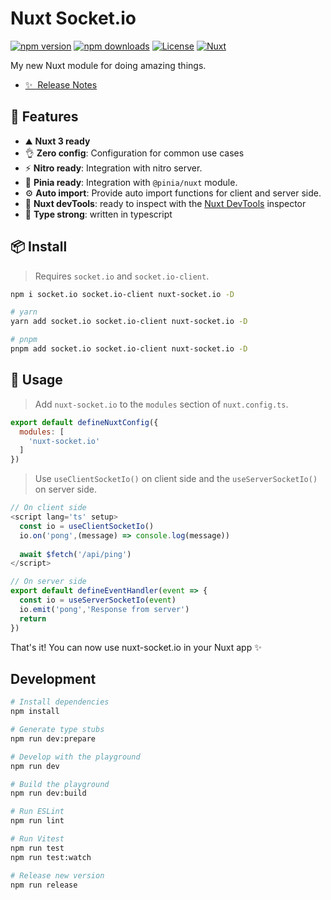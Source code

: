 # Nuxt Socket.io

[![npm version][npm-version-src]][npm-version-href]
[![npm downloads][npm-downloads-src]][npm-downloads-href]
[![License][license-src]][license-href]
[![Nuxt][nuxt-src]][nuxt-href]

My new Nuxt module for doing amazing things.

- [✨ &nbsp;Release Notes](/CHANGELOG.md)
<!-- - [🏀 Online playground](https://stackblitz.com/github/your-org/my-module?file=playground%2Fapp.vue) -->
<!-- - [📖 &nbsp;Documentation](https://example.com) -->
## 🚀 Features

- ⛰ **Nuxt 3 ready**
- 👌 **Zero config**: Configuration for common use cases
- ⚡ **Nitro ready**: Integration with nitro server.
- 🍍 **Pinia ready**: Integration with `@pinia/nuxt` module.
- ⚙️ **Auto import**: Provide auto import functions for client and server side.
- 👀 **Nuxt devTools**: ready to inspect with the [Nuxt DevTools](https://github.com/nuxt/devtools) inspector
- 🦾 **Type strong**: written in typescript

## 📦 Install

> Requires `socket.io` and  `socket.io-client`.

```bash
npm i socket.io socket.io-client nuxt-socket.io -D 

# yarn 
yarn add socket.io socket.io-client nuxt-socket.io -D

# pnpm 
pnpm add socket.io socket.io-client nuxt-socket.io -D
```

## 🦄 Usage

> Add `nuxt-socket.io` to the `modules` section of `nuxt.config.ts`.

```js
export default defineNuxtConfig({
  modules: [
    'nuxt-socket.io'
  ]
})
```

> Use `useClientSocketIo()` on client side and the `useServerSocketIo()` on server side.

```js
// On client side
<script lang='ts' setup>
  const io = useClientSocketIo()
  io.on('pong',(message) => console.log(message))
  
  await $fetch('/api/ping')
</script>
```

```js
// On server side
export default defineEventHandler(event => {
  const io = useServerSocketIo(event)
  io.emit('pong','Response from server')
  return
})
```

That's it! You can now use nuxt-socket.io in your Nuxt app ✨

## Development

```bash
# Install dependencies
npm install

# Generate type stubs
npm run dev:prepare

# Develop with the playground
npm run dev

# Build the playground
npm run dev:build

# Run ESLint
npm run lint

# Run Vitest
npm run test
npm run test:watch

# Release new version
npm run release
```

<!-- Badges -->
[npm-version-src]: https://img.shields.io/npm/v/my-module/latest.svg?style=flat&colorA=18181B&colorB=28CF8D
[npm-version-href]: https://npmjs.com/package/nuxt-socket.io

[npm-downloads-src]: https://img.shields.io/npm/dm/my-module.svg?style=flat&colorA=18181B&colorB=28CF8D
[npm-downloads-href]: https://npmjs.com/package/nuxt-socket.io

[license-src]: https://img.shields.io/npm/l/my-module.svg?style=flat&colorA=18181B&colorB=28CF8D
[license-href]: https://npmjs.com/package/nuxt-socket.io

[nuxt-src]: https://img.shields.io/badge/Nuxt-18181B?logo=nuxt.js
[nuxt-href]: https://nuxt.com
